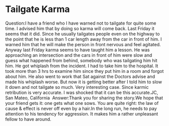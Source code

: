 # Tailgate Karma

Question:​I have a friend who I have warned not to tailgate for quite some time. I advised him that by doing so karma will come back. Last Friday it seems that it did. Since he usually tailgates people even on the highway to the point that he is less than 1 car length away from the car in front of him. I warned him that he will make the person in front nervous and feel agitated. Anyway last Friday karma seems to have taught him a lesson.      He was approaching an intersection and the cars in front of him were slow and guess what happened from behind, somebody who was tailgating him hit him. He got whiplash from the incident. I had to take him to the hospital. It took more than 3 hrs to examine him since they put him in a room and forgot about him. He also went to work that Sat against the Doctors advise and made his whiplash worse. But now it is getting better after I told him to slow it down and not tailgate so much. Very interesting case. Since karmic retribution is very accurate. I was shocked that it can be this accurate.​JC, San Mateo, California   Answer:​Thank you for sharing the story.We hope that your friend gets it: one gets what one sows. You are quite right: the law of cause & effect is never off even by a hair.​In the long run, he needs to pay attention to his tendency for aggression. It makes him a rather unpleasant fellow to have around.